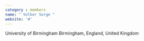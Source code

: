 ```yaml
---
category : members
name: " Volker Sorge " 
website: '#'
---
```

University of Birmingham
Birmingham, England, United Kingdom

